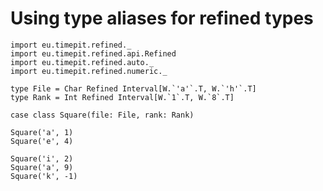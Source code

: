 # Using type aliases for refined types

```tut:silent
import eu.timepit.refined._
import eu.timepit.refined.api.Refined
import eu.timepit.refined.auto._
import eu.timepit.refined.numeric._
```

```tut
type File = Char Refined Interval[W.`'a'`.T, W.`'h'`.T]
type Rank = Int Refined Interval[W.`1`.T, W.`8`.T]

case class Square(file: File, rank: Rank)
```

```tut
Square('a', 1)
Square('e', 4)
```

```tut:nofail
Square('i', 2)
Square('a', 9)
Square('k', -1)
```
